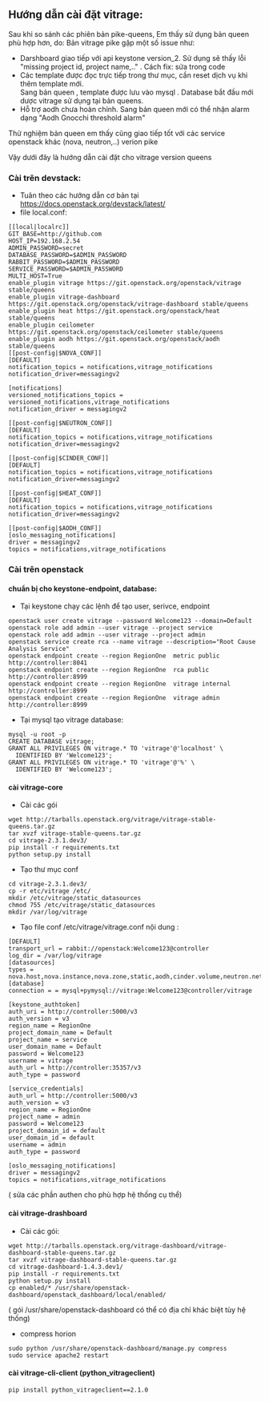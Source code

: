 ## Hướng dẫn cài đặt vitrage:

Sau khi so sánh các phiên bản pike-queens, Em thấy sử dụng bản queen phù hợp hơn, do:
Bản vitrage pike gặp một số issue như:
- Darshboard giao tiếp với api keystone version_2. Sử dụng sẽ thấy lỗi "missing project id, project name,.." . Cách fix: sửa trong code
- Các template được đọc trực tiếp trong thư mục, cần reset dịch vụ khi thêm template mới. <br/>
Sang bản queen , template được lưu vào mysql . Database bắt đầu mới dược vitrage sử dụng tại bản queens.
- Hỗ trợ aodh chưa hoàn chỉnh. Sang bản queen mới có thể nhận  alarm dạng "Aodh Gnocchi threshold alarm"

Thử nghiệm bản queen em thấy cũng giao tiếp tốt với các service openstack khác (nova, neutron,..) verion pike

Vậy dưới đây là hướng dẫn cài đặt cho vitrage version queens

### Cài trên devstack:

- Tuân theo các hướng dẫn cơ bản tại https://docs.openstack.org/devstack/latest/
- file local.conf:
```
[[local|localrc]]
GIT_BASE=http://github.com
HOST_IP=192.168.2.54
ADMIN_PASSWORD=secret
DATABASE_PASSWORD=$ADMIN_PASSWORD
RABBIT_PASSWORD=$ADMIN_PASSWORD
SERVICE_PASSWORD=$ADMIN_PASSWORD
MULTI_HOST=True
enable_plugin vitrage https://git.openstack.org/openstack/vitrage stable/queens
enable_plugin vitrage-dashboard https://git.openstack.org/openstack/vitrage-dashboard stable/queens
enable_plugin heat https://git.openstack.org/openstack/heat stable/queens
enable_plugin ceilometer https://git.openstack.org/openstack/ceilometer stable/queens
enable_plugin aodh https://git.openstack.org/openstack/aodh stable/queens
[[post-config|$NOVA_CONF]]
[DEFAULT]
notification_topics = notifications,vitrage_notifications
notification_driver=messagingv2

[notifications]
versioned_notifications_topics = versioned_notifications,vitrage_notifications
notification_driver = messagingv2

[[post-config|$NEUTRON_CONF]]
[DEFAULT]
notification_topics = notifications,vitrage_notifications
notification_driver=messagingv2

[[post-config|$CINDER_CONF]]
[DEFAULT]
notification_topics = notifications,vitrage_notifications
notification_driver=messagingv2

[[post-config|$HEAT_CONF]]
[DEFAULT]
notification_topics = notifications,vitrage_notifications
notification_driver=messagingv2

[[post-config|$AODH_CONF]]
[oslo_messaging_notifications]
driver = messagingv2
topics = notifications,vitrage_notifications
```
### Cài trên openstack
#### chuẩn bị cho keystone-endpoint, database:
- Tại keystone chạy các lệnh để tạo user, serivce, endpoint
```
openstack user create vitrage --password Welcome123 --domain=Default
openstack role add admin --user vitrage --project service
openstack role add admin --user vitrage --project admin
openstack service create rca --name vitrage --description="Root Cause Analysis Service"
openstack endpoint create --region RegionOne  metric public http://controller:8041
openstack endpoint create --region RegionOne  rca public http://controller:8999
openstack endpoint create --region RegionOne  vitrage internal http://controller:8999 
openstack endpoint create --region RegionOne  vitrage admin http://controller:8999 
```
- Tại mysql tạo vitrage database:
```
mysql -u root -p
CREATE DATABASE vitrage;
GRANT ALL PRIVILEGES ON vitrage.* TO 'vitrage'@'localhost' \
  IDENTIFIED BY 'Welcome123';
GRANT ALL PRIVILEGES ON vitrage.* TO 'vitrage'@'%' \
  IDENTIFIED BY 'Welcome123';
```


#### cài vitrage-core

- Cài các gói 
```
wget http://tarballs.openstack.org/vitrage/vitrage-stable-queens.tar.gz
tar xvzf vitrage-stable-queens.tar.gz
cd vitrage-2.3.1.dev3/
pip install -r requirements.txt
python setup.py install
```
- Tạo thư mục conf
```
cd vitrage-2.3.1.dev3/
cp -r etc/vitrage /etc/
mkdir /etc/vitrage/static_datasources
chmod 755 /etc/vitrage/static_datasources
mkdir /var/log/vitrage
```
- Tạo file conf /etc/vitrage/vitrage.conf nội dung :
```
[DEFAULT]
transport_url = rabbit://openstack:Welcome123@controller
log_dir = /var/log/vitrage
[datasources]
types = nova.host,nova.instance,nova.zone,static,aodh,cinder.volume,neutron.network,neutron.port,heat.stack,doctor
[database]
connection = = mysql+pymysql://vitrage:Welcome123@controller/vitrage

[keystone_authtoken]
auth_uri = http://controller:5000/v3
auth_version = v3
region_name = RegionOne
project_domain_name = Default
project_name = service
user_domain_name = Default
password = Welcome123
username = vitrage
auth_url = http://controller:35357/v3
auth_type = password

[service_credentials]
auth_url = http://controller:5000/v3
auth_version = v3
region_name = RegionOne
project_name = admin
password = Welcome123
project_domain_id = default
user_domain_id = default
username = admin
auth_type = password

[oslo_messaging_notifications]
driver = messagingv2
topics = notifications,vitrage_notifications
```
( sửa các phần authen cho phù hợp hệ thống cụ thể) 

#### cài vitrage-drashboard
- Cài các gói: 
```
wget http://tarballs.openstack.org/vitrage-dashboard/vitrage-dashboard-stable-queens.tar.gz
tar xvzf vitrage-dashboard-stable-queens.tar.gz
cd vitrage-dashboard-1.4.3.dev1/
pip install -r requirements.txt
python setup.py install
cp enabled/* /usr/share/openstack-dashboard/openstack_dashboard/local/enabled/
```
( gói /usr/share/openstack-dashboard có thể có địa chỉ khác biệt tùy hệ thống)
- compress horion
```
sudo python /usr/share/openstack-dashboard/manage.py compress
sudo service apache2 restart
```
#### cài vitrage-cli-client (python_vitrageclient)
```
pip install python_vitrageclient==2.1.0 
```

